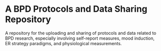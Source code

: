 # A BPD Protocols and Data Sharing Repository
A repository for the uploading and sharing of protocols and data related to BPD research, especially involving self-report measures, mood induction, ER strategy paradigms, and physiological measurements.
